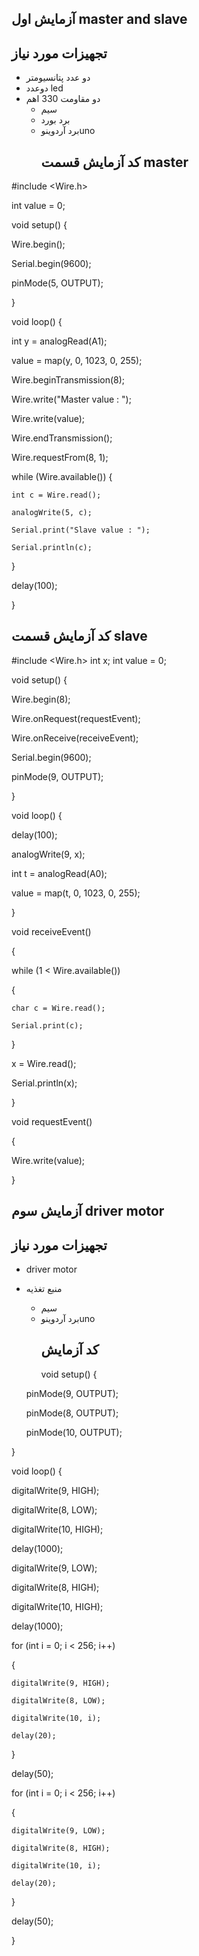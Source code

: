 ## آزمایش اول master and slave
## تجهیزات مورد نیاز
* دو عدد پتانسیومتر
* دوعدد led
* دو مقاومت 330 اهم
  * سیم
  * برد بورد
  * برد آردوینوuno
    ## کد آزمایش قسمت master
 #include <Wire.h>

int value = 0;

void setup() {

  Wire.begin(); 
  
  Serial.begin(9600);

  pinMode(5, OUTPUT);

}

void loop() {

  int y = analogRead(A1);         
  
  value = map(y, 0, 1023, 0, 255);

  Wire.beginTransmission(8); 
  
  Wire.write("Master value :  ");         
  
  Wire.write(value);              
  
  Wire.endTransmission();   
  
  Wire.requestFrom(8, 1);    
  
  while (Wire.available()) { 
  
    int c = Wire.read(); 

    analogWrite(5, c);

    Serial.print("Slave value : ");
    
    Serial.println(c);        
  
  }

  delay(100);

}
## کد آزمایش قسمت slave
#include <Wire.h>
int x;
int value = 0;

void setup() {

  Wire.begin(8);
  
  Wire.onRequest(requestEvent);
  
  Wire.onReceive(receiveEvent);
  
  Serial.begin(9600);
  
  pinMode(9, OUTPUT);

}

void loop() {

  delay(100);
  
  analogWrite(9, x);
  
  int t = analogRead(A0);
  
  value = map(t, 0, 1023, 0, 255);

}

void receiveEvent()

{

  while (1 < Wire.available()) 
  
  {
  
    char c = Wire.read();
    
    Serial.print(c);
    
  }
  
  x = Wire.read();
  
  Serial.println(x);
  
}

void requestEvent() 

{
  
  Wire.write(value);
  
  }
## آزمایش سوم driver motor
## تجهیزات مورد نیاز
* driver motor
* منبع تغذیه
  * سیم
  * برد آردوینوuno
    ## کد آزمایش
    void setup()
     {
    
  pinMode(9, OUTPUT);

  pinMode(8, OUTPUT);

  pinMode(10, OUTPUT);

}

void loop() {

  digitalWrite(9, HIGH);
  
  digitalWrite(8, LOW);
  
  digitalWrite(10, HIGH);
  
  delay(1000);
  
  digitalWrite(9, LOW);
  
  digitalWrite(8, HIGH);
  
  digitalWrite(10, HIGH);
  
  delay(1000);
  
  for (int i = 0; i < 256; i++)
  
  {
  
    digitalWrite(9, HIGH);
    
    digitalWrite(8, LOW);
    
    digitalWrite(10, i);
    
    delay(20);
  
  }
  
  delay(50);
  
  for (int i = 0; i < 256; i++)
  
  {
  
    digitalWrite(9, LOW);
    
    digitalWrite(8, HIGH);
    
    digitalWrite(10, i);
    
    delay(20);
 
  }
  
  delay(50);

}
